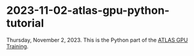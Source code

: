 # 2023-11-02-atlas-gpu-python-tutorial

Thursday, November 2, 2023. This is the Python part of the [ATLAS GPU Training](https://indico.cern.ch/event/1331139/overview).
